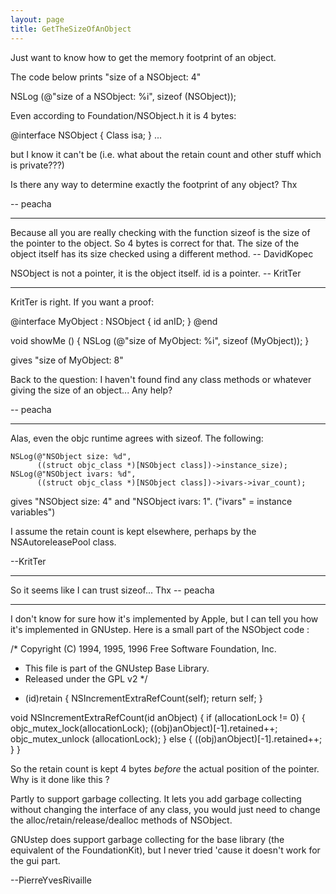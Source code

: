 ```yaml
---
layout: page
title: GetTheSizeOfAnObject
---
```




Just want to know how to get the memory footprint of an object.

The code below prints "size of a NSObject: 4"
    
NSLog (@"size of a NSObject: %i", sizeof (NSObject));


Even according to Foundation/NSObject.h it is 4 bytes:

    
@interface NSObject
{
	Class isa;
}
...


but I know it can't be (i.e. what about the retain count and other stuff which is private???)

Is there any way to determine exactly the footprint of any object? Thx

-- peacha

----

Because all you are really checking with the function sizeof is the size of the pointer to the object.  So 4 bytes is correct for that.  The size of the object itself has its size checked using a different method.  -- DavidKopec

NSObject is not a pointer, it is the object itself. id is a pointer. -- KritTer

----

KritTer is right. If you want a proof:

    

@interface MyObject : NSObject
{
	id anID;
}
@end

void showMe ()
{
	NSLog (@"size of MyObject: %i", sizeof (MyObject));
}



gives "size of MyObject: 8"

Back to the question: I haven't found find any class methods or whatever giving the size of an object... Any help?

-- peacha

----

Alas, even the objc runtime agrees with sizeof. The following:

    
    NSLog(@"NSObject size: %d",
          ((struct objc_class *)[NSObject class])->instance_size);
    NSLog(@"NSObject ivars: %d",
          ((struct objc_class *)[NSObject class])->ivars->ivar_count);


gives "NSObject size: 4" and "NSObject ivars: 1". ("ivars" = instance variables")

I assume the retain count is kept elsewhere, perhaps by the NSAutoreleasePool class.

--KritTer

----

So it seems like I can trust sizeof...
Thx -- peacha

----

I don't know for sure how it's implemented by Apple, but I can tell you how it's implemented in GNUstep. Here is a small part of the NSObject code :

    
/*    Copyright (C) 1994, 1995, 1996 Free Software Foundation, Inc.
 *    This file is part of the GNUstep Base Library.
 *    Released under the GPL v2
 */
- (id)retain
{
  NSIncrementExtraRefCount(self);
  return self;
}

void
NSIncrementExtraRefCount(id anObject)
{
  if (allocationLock != 0)
    {
      objc_mutex_lock(allocationLock);
      ((obj)anObject)[-1].retained++;
      objc_mutex_unlock (allocationLock);
    }
  else
    {
      ((obj)anObject)[-1].retained++;
    }
}


So the retain count is kept 4 bytes *before* the actual position of the 
pointer. Why is it done like this ?

Partly to support garbage collecting. It lets you add garbage collecting without changing the interface of any class, you would just need to change the alloc/retain/release/dealloc methods of NSObject.

GNUstep does support garbage collecting for the base library (the equivalent of
the FoundationKit), but I never tried 'cause it doesn't work for the gui part.

--PierreYvesRivaille

